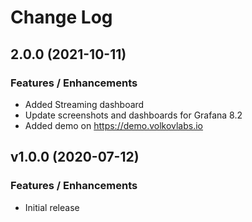 # Change Log

## 2.0.0 (2021-10-11)

### Features / Enhancements

- Added Streaming dashboard
- Update screenshots and dashboards for Grafana 8.2
- Added demo on https://demo.volkovlabs.io

## v1.0.0 (2020-07-12)

### Features / Enhancements

- Initial release

